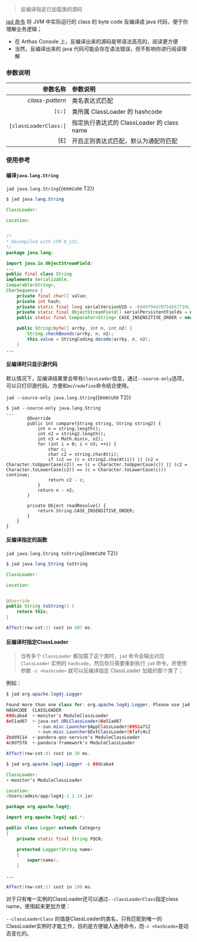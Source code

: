 > 反编译指定已加载类的源码

[jad 命令](https://arthas.aliyun.com/doc/jad.html) 将 JVM 中实际运行的 class 的 byte code 反编译成 java 代码，便于你理解业务逻辑；

- 在 Arthas Console 上，反编译出来的源码是带语法高亮的，阅读更方便
- 当然，反编译出来的 java 代码可能会存在语法错误，但不影响你进行阅读理解

### 参数说明

|              参数名称 | 参数说明                                   |
| --------------------: | :----------------------------------------- |
|       _class-pattern_ | 类名表达式匹配                             |
|                `[c:]` | 类所属 ClassLoader 的 hashcode             |
| `[classLoaderClass:]` | 指定执行表达式的 ClassLoader 的 class name |
|                   [E] | 开启正则表达式匹配，默认为通配符匹配       |

### 使用参考

#### 编译`java.lang.String`

`jad java.lang.String`{{execute T2}}

```java
$ jad java.lang.String

ClassLoader:

Location:


/*
* Decompiled with CFR 0_132.
*/
package java.lang;

import java.io.ObjectStreamField;
...
public final class String
implements Serializable,
Comparable<String>,
CharSequence {
    private final char[] value;
    private int hash;
    private static final long serialVersionUID = -6849794470754667710L;
    private static final ObjectStreamField[] serialPersistentFields = new ObjectStreamField[0];
    public static final Comparator<String> CASE_INSENSITIVE_ORDER = new CaseInsensitiveComparator();

    public String(byte[] arrby, int n, int n2) {
        String.checkBounds(arrby, n, n2);
        this.value = StringCoding.decode(arrby, n, n2);
    }
...
```

#### 反编译时只显示源代码

默认情况下，反编译结果里会带有`ClassLoader`信息，通过`--source-only`选项，可以只打印源代码。方便和`mc`/`redefine`命令结合使用。

`jad --source-only java.lang.String`{{execute T2}}

```
$ jad --source-only java.lang.String
...
        @Override
        public int compare(String string, String string2) {
            int n = string.length();
            int n2 = string2.length();
            int n3 = Math.min(n, n2);
            for (int i = 0; i < n3; ++i) {
                char c;
                char c2 = string.charAt(i);
                if (c2 == (c = string2.charAt(i)) || (c2 = Character.toUpperCase(c2)) == (c = Character.toUpperCase(c)) || (c2 = Character.toLowerCase(c2)) == (c = Character.toLowerCase(c))) continue;
                return c2 - c;
            }
            return n - n2;
        }

        private Object readResolve() {
            return String.CASE_INSENSITIVE_ORDER;
        }
    }
}
```

#### 反编译指定的函数

`jad java.lang.String toString`{{execute T2}}

```java
$ jad java.lang.String toString

ClassLoader:

Location:


@Override
public String toString() {
    return this;
}

Affect(row-cnt:2) cost in 407 ms.
```

#### 反编译时指定ClassLoader

> 当有多个 `ClassLoader` 都加载了这个类时，`jad` 命令会输出对应 `ClassLoader` 实例的 `hashcode`，然后你只需要重新执行 `jad` 命令，并使用参数 `-c <hashcode>` 就可以反编译指定 ClassLoader 加载的那个类了；

例如：

```java
$ jad org.apache.log4j.Logger

Found more than one class for: org.apache.log4j.Logger, Please use jad -c hashcode org.apache.log4j.Logger
HASHCODE  CLASSLOADER
69dcaba4  +-monitor's ModuleClassLoader
6e51ad67  +-java.net.URLClassLoader@6e51ad67
            +-sun.misc.Launcher$AppClassLoader@6951a712
            +-sun.misc.Launcher$ExtClassLoader@6fafc4c2
2bdd9114  +-pandora-qos-service's ModuleClassLoader
4c0df5f8  +-pandora-framework's ModuleClassLoader

Affect(row-cnt:0) cost in 38 ms.
```

```java
$ jad org.apache.log4j.Logger -c 69dcaba4

ClassLoader:
+-monitor's ModuleClassLoader

Location:
/Users/admin/app/log4j-1.2.14.jar

package org.apache.log4j;

import org.apache.log4j.spi.*;

public class Logger extends Category
{
    private static final String FQCN;

    protected Logger(String name)
    {
        super(name);
    }

...

Affect(row-cnt:1) cost in 190 ms.
```

对于只有唯一实例的ClassLoader还可以通过`--classLoaderClass`指定class name，使用起来更加方便：

`--classLoaderClass` 的值是ClassLoader的类名，只有匹配到唯一的ClassLoader实例时才能工作，目的是方便输入通用命令，而`-c <hashcode>`是动态变化的。
